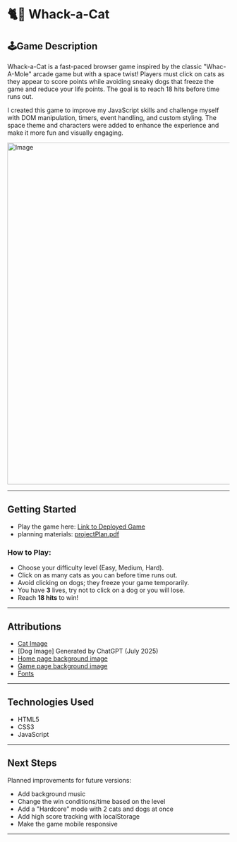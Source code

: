# 🐈🚀 Whack-a-Cat

## 🕹️Game Description

Whack-a-Cat is a fast-paced browser game inspired by the classic "Whac-A-Mole" arcade game but with a space twist! Players must click on cats as they appear to score points while avoiding sneaky dogs that freeze the game and reduce your life points. The goal is to reach 18 hits before time runs out.

I created this game to improve my JavaScript skills and challenge myself with DOM manipulation, timers, event handling, and custom styling. The space theme and characters were added to enhance the experience and make it more fun and visually engaging.

<img width="1126" height="775" alt="Image" src="https://github.com/user-attachments/assets/439a7b8d-5c19-42b6-ad18-aaca815b4bf7" />

---

##  Getting Started

- Play the game here: [Link to Deployed Game](https://mrymsharaf.github.io/whack-a-cat/)
- planning materials: [projectPlan.pdf](https://github.com/user-attachments/files/21255249/projectPlan.pdf)
  
### How to Play:
- Choose your difficulty level (Easy, Medium, Hard).
- Click on as many cats as you can before time runs out.
- Avoid clicking on dogs; they freeze your game temporarily.
- You have **3** lives, try not to click on a dog or you will lose.
- Reach **18 hits** to win!

---

##  Attributions

- [Cat Image](https://www.redbubble.com/i/sticker/Space-Cat-in-Space-by-muraticum/64301286.EJUG5)
- [Dog Image] Generated by ChatGPT (July 2025)
- [Home page background image](https://x.com/Nautillo1/status/1319984053517508608)
- [Game page background image](https://x.com/Nautillo1/status/1319984053517508608)
- [Fonts](https://fonts.google.com/specimen/Press+Start+2P)

---

##  Technologies Used

- HTML5
- CSS3
- JavaScript 


---

##  Next Steps

Planned improvements for future versions:

-  Add background music
-  Change the win conditions/time based on the level
-  Add a "Hardcore" mode with 2 cats and dogs at once
-  Add high score tracking with localStorage
-  Make the game mobile responsive

---
